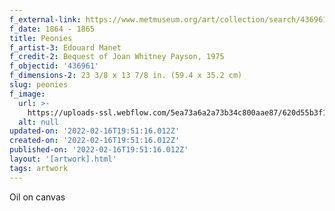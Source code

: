 ```yaml
---
f_external-link: https://www.metmuseum.org/art/collection/search/436961
f_date: 1864 - 1865
title: Peonies
f_artist-3: Edouard Manet
f_credit-2: Bequest of Joan Whitney Payson, 1975
f_objectid: '436961'
f_dimensions-2: 23 3/8 x 13 7/8 in. (59.4 x 35.2 cm)
slug: peonies
f_image:
  url: >-
    https://uploads-ssl.webflow.com/5ea73a6a2a73b34c800aae87/620d55b3f121622755f3c356_DP123836.jpeg
  alt: null
updated-on: '2022-02-16T19:51:16.012Z'
created-on: '2022-02-16T19:51:16.012Z'
published-on: '2022-02-16T19:51:16.012Z'
layout: '[artwork].html'
tags: artwork
---
```


Oil on canvas
